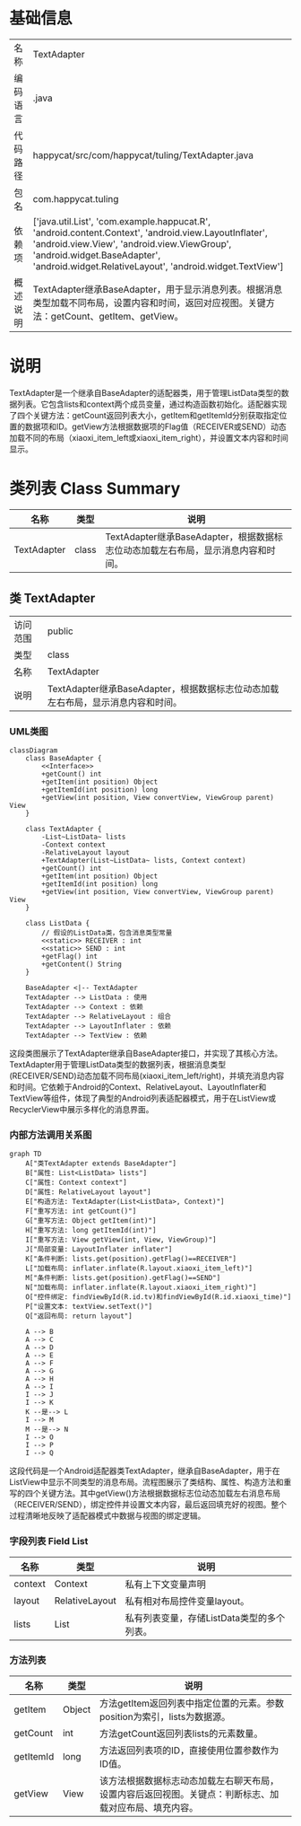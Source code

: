 # 基础信息

|      |      |
|------|------|
| 名称 | TextAdapter |
| 编码语言 | .java |
| 代码路径 | happycat/src/com/happycat/tuling/TextAdapter.java |
| 包名 | com.happycat.tuling |
| 依赖项 | ['java.util.List', 'com.example.happucat.R', 'android.content.Context', 'android.view.LayoutInflater', 'android.view.View', 'android.view.ViewGroup', 'android.widget.BaseAdapter', 'android.widget.RelativeLayout', 'android.widget.TextView'] |
| 概述说明 | TextAdapter继承BaseAdapter，用于显示消息列表。根据消息类型加载不同布局，设置内容和时间，返回对应视图。关键方法：getCount、getItem、getView。 |

# 说明

TextAdapter是一个继承自BaseAdapter的适配器类，用于管理ListData类型的数据列表。它包含lists和context两个成员变量，通过构造函数初始化。适配器实现了四个关键方法：getCount返回列表大小，getItem和getItemId分别获取指定位置的数据项和ID。getView方法根据数据项的Flag值（RECEIVER或SEND）动态加载不同的布局（xiaoxi_item_left或xiaoxi_item_right），并设置文本内容和时间显示。

# 类列表 Class Summary

| 名称   | 类型  | 说明 |
|-------|------|-------------|
| TextAdapter | class | TextAdapter继承BaseAdapter，根据数据标志位动态加载左右布局，显示消息内容和时间。 |



## 类 TextAdapter

|      |      |
|------|------|
| 访问范围 | public |
| 类型 | class |
| 名称 | TextAdapter |
| 说明 | TextAdapter继承BaseAdapter，根据数据标志位动态加载左右布局，显示消息内容和时间。 |


### UML类图

```mermaid
classDiagram
    class BaseAdapter {
        <<Interface>>
        +getCount() int
        +getItem(int position) Object
        +getItemId(int position) long
        +getView(int position, View convertView, ViewGroup parent) View
    }

    class TextAdapter {
        -List~ListData~ lists
        -Context context
        -RelativeLayout layout
        +TextAdapter(List~ListData~ lists, Context context)
        +getCount() int
        +getItem(int position) Object
        +getItemId(int position) long
        +getView(int position, View convertView, ViewGroup parent) View
    }

    class ListData {
        // 假设的ListData类，包含消息类型常量
        <<static>> RECEIVER : int
        <<static>> SEND : int
        +getFlag() int
        +getContent() String
    }

    BaseAdapter <|-- TextAdapter
    TextAdapter --> ListData : 使用
    TextAdapter --> Context : 依赖
    TextAdapter --> RelativeLayout : 组合
    TextAdapter --> LayoutInflater : 依赖
    TextAdapter --> TextView : 依赖
```

这段类图展示了TextAdapter继承自BaseAdapter接口，并实现了其核心方法。TextAdapter用于管理ListData类型的数据列表，根据消息类型(RECEIVER/SEND)动态加载不同布局(xiaoxi_item_left/right)，并填充消息内容和时间。它依赖于Android的Context、RelativeLayout、LayoutInflater和TextView等组件，体现了典型的Android列表适配器模式，用于在ListView或RecyclerView中展示多样化的消息界面。


### 内部方法调用关系图

```mermaid
graph TD
    A["类TextAdapter extends BaseAdapter"]
    B["属性: List<ListData> lists"]
    C["属性: Context context"]
    D["属性: RelativeLayout layout"]
    E["构造方法: TextAdapter(List<ListData>, Context)"]
    F["重写方法: int getCount()"]
    G["重写方法: Object getItem(int)"]
    H["重写方法: long getItemId(int)"]
    I["重写方法: View getView(int, View, ViewGroup)"]
    J["局部变量: LayoutInflater inflater"]
    K["条件判断: lists.get(position).getFlag()==RECEIVER"]
    L["加载布局: inflater.inflate(R.layout.xiaoxi_item_left)"]
    M["条件判断: lists.get(position).getFlag()==SEND"]
    N["加载布局: inflater.inflate(R.layout.xiaoxi_item_right)"]
    O["控件绑定: findViewById(R.id.tv)和findViewById(R.id.xiaoxi_time)"]
    P["设置文本: textView.setText()"]
    Q["返回布局: return layout"]

    A --> B
    A --> C
    A --> D
    A --> E
    A --> F
    A --> G
    A --> H
    A --> I
    I --> J
    I --> K
    K --是--> L
    I --> M
    M --是--> N
    I --> O
    I --> P
    I --> Q
```

这段代码是一个Android适配器类TextAdapter，继承自BaseAdapter，用于在ListView中显示不同类型的消息布局。流程图展示了类结构、属性、构造方法和重写的四个关键方法。其中getView()方法根据数据标志位动态加载左右消息布局（RECEIVER/SEND），绑定控件并设置文本内容，最后返回填充好的视图。整个过程清晰地反映了适配器模式中数据与视图的绑定逻辑。

### 字段列表 Field List

| 名称  | 类型  | 说明 |
|-------|-------|------|
| context | Context | 私有上下文变量声明 |
| layout | RelativeLayout | 私有相对布局控件变量layout。 |
| lists | List<ListData> | 私有列表变量，存储ListData类型的多个列表。 |

### 方法列表

| 名称  | 类型  | 说明 |
|-------|-------|------|
| getItem | Object | 方法getItem返回列表中指定位置的元素。参数position为索引，lists为数据源。 |
| getCount | int | 方法getCount返回列表lists的元素数量。 |
| getItemId | long | 方法返回列表项的ID，直接使用位置参数作为ID值。 |
| getView | View | 该方法根据数据标志动态加载左右聊天布局，设置内容后返回视图。关键点：判断标志、加载对应布局、填充内容。 |




